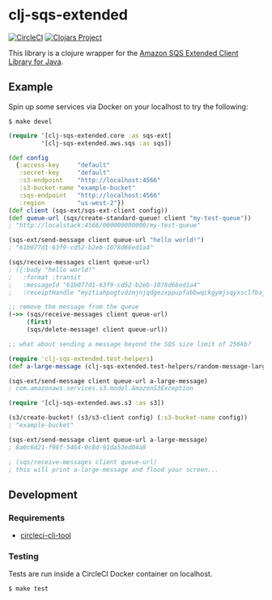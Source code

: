# clj-sqs-extended

[![CircleCI](https://circleci.com/gh/Motiva-AI/clj-sqs-extended/tree/master.svg?style=svg)](https://circleci.com/gh/Motiva-AI/clj-sqs-extended/tree/master) [![Clojars Project](https://img.shields.io/clojars/v/motiva/clj-sqs-extended.svg)](https://clojars.org/motiva/clj-sqs-extended)

This library is a clojure wrapper for the [Amazon SQS Extended Client Library for Java](https://github.com/awslabs/amazon-sqs-java-extended-client-lib).

## Example

Spin up some services via Docker on your localhost to try the following:

```
$ make devel
```

```clj
(require '[clj-sqs-extended.core :as sqs-ext]
         '[clj-sqs-extended.aws.sqs :as sqs])

(def config
  {:access-key     "default"
   :secret-key     "default"
   :s3-endpoint    "http://localhost:4566"
   :s3-bucket-name "example-bucket"
   :sqs-endpoint   "http://localhost:4566"
   :region         "us-west-2"})
(def client (sqs-ext/sqs-ext-client config))
(def queue-url (sqs/create-standard-queue! client "my-test-queue"))
; "http://localstack:4566/000000000000/my-test-queue"

(sqs-ext/send-message client queue-url "hello world!")
; "61b077d1-63f9-cd52-b2eb-1078d66ed1a4"

(sqs/receive-messages client queue-url)
; ({:body "hello world!"
;   :format :transit
;   :messageId "61b077d1-63f9-cd52-b2eb-1078d66ed1a4"
;   :receiptHandle "myztiahpogtvdzmjnjqdgezxppupfabbwqckgymjsqyxsclfbajceqrmeuheuqcyuupppmqtryibpkuuoedhrqicnqtkcrsajycnlorutgtgzwykwoqkbkocrpmwedcnafhqetnejdfkwwkcmkrohkldahtzpiavhvyohpccrgssklvoyosricawi"})

;; remove the message from the queue
(->> (sqs/receive-messages client queue-url)
     (first)
     (sqs/delete-message! client queue-url))

;; what about sending a message beyond the SQS size limit of 256kb?

(require 'clj-sqs-extended.test-helpers)
(def a-large-message (clj-sqs-extended.test-helpers/random-message-larger-than-256kb))

(sqs-ext/send-message client queue-url a-large-message)
; com.amazonaws.services.s3.model.AmazonS3Exception

(require '[clj-sqs-extended.aws.s3 :as s3])

(s3/create-bucket! (s3/s3-client config) (:s3-bucket-name config))
; "example-bucket"

(sqs-ext/send-message client queue-url a-large-message)
; 8a0c6d21-f98f-5464-0c8d-91da53ed04a8

; (sqs/receive-messages client queue-url)
; this will print a-large-message and flood your screen...

```


## Development

### Requirements

- [circleci-cli-tool](https://circleci.com/docs/2.0/local-cli/)

### Testing

Tests are run inside a CircleCI Docker container on localhost.

```
$ make test
```
